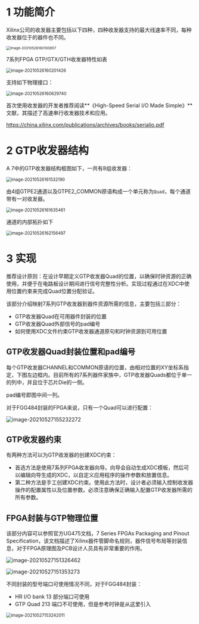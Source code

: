 # 1 功能简介

Xilinx公司的收发器主要包括以下四种，四种收发器支持的最大线速率不同，每种收发器位于的器件也不同。

<img src="https://i.loli.net/2021/05/26/O7UNRF2dTqMhgtn.png" alt="image-20210526160100657" style="zoom:67%;" />

7系列FPGA GTP/GTX/GTH收发器特性如表

<img src="https://i.loli.net/2021/05/26/DUnlhujMrx1IPZq.png" alt="image-20210526160201426" style="zoom:80%;" />

支持如下物理接口：

<img src="https://i.loli.net/2021/05/26/9zGNmoasknxFLSA.png" alt="image-20210526160629740" style="zoom:80%;" />

首次使用收发器的开发者推荐阅读**《High-Speed Serial I/O Made Simple》**文献，其描述了高速串行收发器技术和应用。

https://china.xilinx.com/publications/archives/books/serialio.pdf

# 2 GTP收发器结构

A 7中的GTP收发器结构框图如下，一共有8组收发器：

<img src="https://i.loli.net/2021/05/26/w5cinlU8ECRWXtB.png" alt="image-20210526161532190" style="zoom:80%;" />

由4组GTPE2通道以及GTPE2_COMMON原语构成一个单元称为`Quad`，每个通道带有一对收发器。

<img src="https://i.loli.net/2021/05/26/ZdeUo8E647nuKy2.png" alt="image-20210526161635461" style="zoom:80%;" />

通道的内部拓扑如下

<img src="https://i.loli.net/2021/05/26/vFkf19Xr3ApiLxh.png" alt="image-20210526162156497" style="zoom:80%;" />

# 3 实现

推荐设计原则：在设计早期定义GTP收发器Quad的位置，以确保时钟资源的正确使用，并便于在电路板设计期间进行信号完整性分析。实现过程通过在XDC中使用位置约束来完成Quad位置分配验证。

该部分介绍映射7系列GTP收发器到器件资源所需的信息，主要包括三部分：

- GTP收发器Quad在可用器件封装的位置
- GTP收发器Quad外部信号的pad编号
- 如何使用XDC文件约束GTP收发器通道原句和时钟资源到可用位置

## GTP收发器Quad封装位置和pad编号

每个GTP收发器CHANNEL和COMMON原语的位置，由相对位置的XY坐标系指定，下图左边框内。目前所有的7系列器件家族中，GTP收发器Quads都位于单一的列中，并且位于芯片Die的一侧。

pad编号即图中间一列。

对于FGG484封装的FPGA来说，只有一个Quad可以进行配置：

![image-20210527155232272](ug482_7series_GTP_transceivers-0.assets/image-20210527155232272.png)

## GTP收发器约束

有两种方法可以为GTP收发器的创建XDC约束：

- 首选方法是使用7系列FPGA收发器向导。向导会自动生成XDC模板，然后可以编辑向导生成的XDC，以自定义应用程序的操作参数和放置信息。
- 第二种方法是手工创建XDC约束。使用此方法时，设计者必须输入控制收发器操作的配置属性以及位置参数。必须注意确保正确输入配置GTP收发器所需的所有参数。

## FPGA封装与GTP物理位置

该部分内容可以参照官方UG475文档，7 Series FPGAs Packaging and Pinout Specification，该文档描述了Xilinx器件管脚命名规则，器件信号布局等封装信息，对于FPGA原理图及PCB设计人员具有非常重要的作用。

![image-20210527151326462](ug482_7series_GTP_transceivers-0.assets/image-20210527151326462.png)

![image-20210527151353273](ug482_7series_GTP_transceivers-0.assets/image-20210527151353273.png)



不同封装的型号端口可使用情况不同，对于FGG484封装：

- HR I/O bank 13 部分端口可使用
- GTP Quad 213 端口不可使用，但是参考时钟是从这里引入

<img src="ug482_7series_GTP_transceivers-0.assets/image-20210527153242011.png" alt="image-20210527153242011" style="zoom:80%;" />